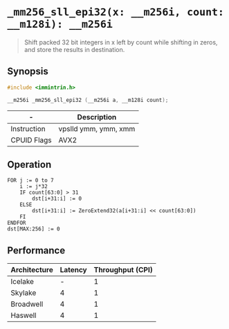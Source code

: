 `_mm256_sll_epi32(x: __m256i, count: __m128i): __m256i`
=======================================================

> Shift packed 32 bit integers in x left by count while shifting in zeros, and store the results in destination.

## Synopsis

```c
#include <immintrin.h>

__m256i _mm256_sll_epi32 (__m256i a, __m128i count);
```

| -           | Description          |
| ----------- | -------------------- |
| Instruction | vpslld ymm, ymm, xmm |
| CPUID Flags | AVX2                 |

## Operation

```
FOR j := 0 to 7
	i := j*32
	IF count[63:0] > 31
		dst[i+31:i] := 0
	ELSE
		dst[i+31:i] := ZeroExtend32(a[i+31:i] << count[63:0])
	FI
ENDFOR
dst[MAX:256] := 0
```

## Performance

| Architecture | Latency | Throughput (CPI) |
| ------------ | ------- | ---------------- |
| Icelake      | -       | 1                |
| Skylake      | 4       | 1                |
| Broadwell    | 4       | 1                |
| Haswell      | 4       | 1                |
